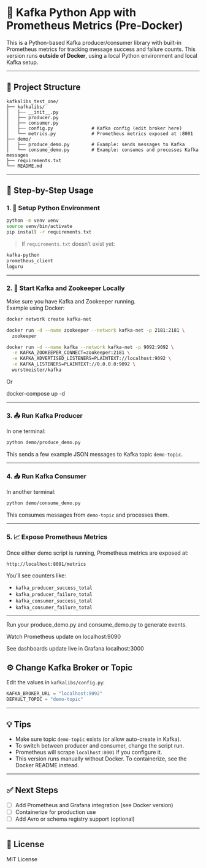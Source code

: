 # 🐍 Kafka Python App with Prometheus Metrics (Pre-Docker)

This is a Python-based Kafka producer/consumer library with built-in Prometheus metrics for tracking message success and failure counts. This version runs **outside of Docker**, using a local Python environment and local Kafka setup.

---

## 📁 Project Structure

```
kafkalibs_test_one/
├── kafkalibs/
│   ├── __init__.py
│   ├── producer.py
│   ├── consumer.py
│   ├── config.py              # Kafka config (edit broker here)
│   └── metrics.py             # Prometheus metrics exposed at :8001
├── demo/
│   ├── produce_demo.py        # Example: sends messages to Kafka
│   └── consume_demo.py        # Example: consumes and processes Kafka messages
├── requirements.txt
└── README.md
```

---

## 🧪 Step-by-Step Usage

### 1. 🔧 Setup Python Environment

```bash
python -m venv venv
source venv/bin/activate
pip install -r requirements.txt
```

> If `requirements.txt` doesn’t exist yet:
```txt
kafka-python
prometheus_client
loguru
```

---

### 2. 🧱 Start Kafka and Zookeeper Locally

Make sure you have Kafka and Zookeeper running.  
Example using Docker:

```bash
docker network create kafka-net

docker run -d --name zookeeper --network kafka-net -p 2181:2181 \
  zookeeper

docker run -d --name kafka --network kafka-net -p 9092:9092 \
  -e KAFKA_ZOOKEEPER_CONNECT=zookeeper:2181 \
  -e KAFKA_ADVERTISED_LISTENERS=PLAINTEXT://localhost:9092 \
  -e KAFKA_LISTENERS=PLAINTEXT://0.0.0.0:9092 \
  wurstmeister/kafka
```

Or

docker-compose up -d

---

### 3. 📤 Run Kafka Producer

In one terminal:

```bash
python demo/produce_demo.py
```

This sends a few example JSON messages to Kafka topic `demo-topic`.

---

### 4. 📥 Run Kafka Consumer

In another terminal:

```bash
python demo/consume_demo.py
```

This consumes messages from `demo-topic` and processes them.

---

### 5. 📈 Expose Prometheus Metrics

Once either demo script is running, Prometheus metrics are exposed at:

```
http://localhost:8001/metrics
```

You’ll see counters like:

- `kafka_producer_success_total`
- `kafka_producer_failure_total`
- `kafka_consumer_success_total`
- `kafka_consumer_failure_total`

---

Run your produce_demo.py and consume_demo.py to generate events.

Watch Prometheus update on localhost:9090

See dashboards update live in Grafana localhost:3000

## ⚙️ Change Kafka Broker or Topic

Edit the values in `kafkalibs/config.py`:

```python
KAFKA_BROKER_URL = "localhost:9092"
DEFAULT_TOPIC = "demo-topic"
```

---

## 💡 Tips

- Make sure topic `demo-topic` exists (or allow auto-create in Kafka).
- To switch between producer and consumer, change the script run.
- Prometheus will scrape `localhost:8001` if you configure it.
- This version runs manually without Docker. To containerize, see the Docker README instead.

---

## ✅ Next Steps

- [ ] Add Prometheus and Grafana integration (see Docker version)
- [ ] Containerize for production use
- [ ] Add Avro or schema registry support (optional)

---

## 📜 License

MIT License

